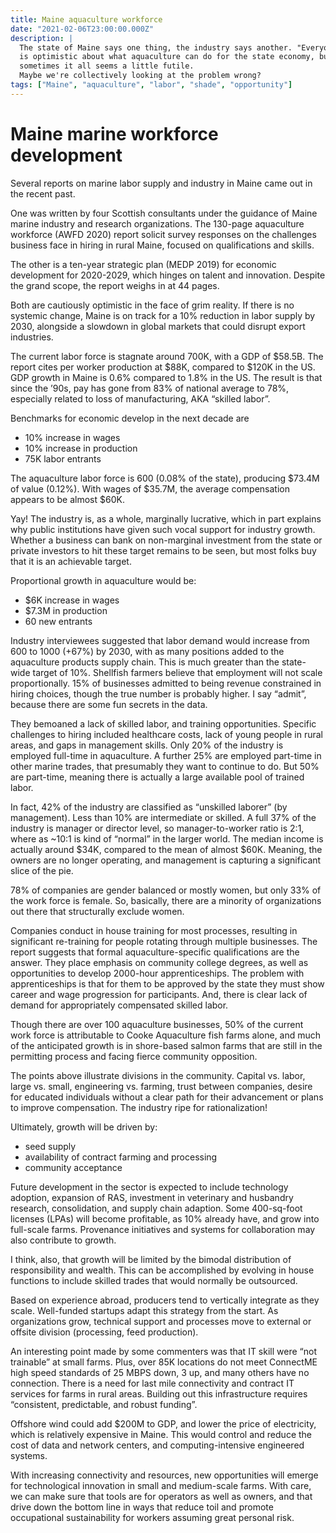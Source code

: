 ```yaml
---
title: Maine aquaculture workforce
date: "2021-02-06T23:00:00.000Z"
description: |
  The state of Maine says one thing, the industry says another. "Everyone"
  is optimistic about what aquaculture can do for the state economy, but
  sometimes it all seems a little futile. 
  Maybe we're collectively looking at the problem wrong?
tags: ["Maine", "aquaculture", "labor", "shade", "opportunity"]
---
```


# Maine marine workforce development

Several reports on marine labor supply and industry in Maine came out in the recent past. 

One was written by four Scottish consultants under the guidance of Maine marine industry and research organizations. The 130-page aquaculture workforce (AWFD 2020) report solicit survey responses on the challenges business face in hiring in rural Maine, focused on qualifications and skills. 

The other is a ten-year strategic plan (MEDP 2019) for economic development for 2020-2029, which hinges on talent and innovation. Despite the grand scope, the report weighs in at 44 pages. 

Both are cautiously optimistic in the face of grim reality. If there is no systemic change, Maine is on track for a 10% reduction in labor supply by 2030, alongside a slowdown in global markets that could disrupt export industries.

The current labor force is stagnate around 700K, with a GDP of $58.5B. The report cites per worker production at $88K, compared to $120K in the US. GDP growth in Maine is 0.6% compared to 1.8% in the US. The result is that since the ’90s, pay has gone from 83% of national average to 78%, especially related to loss of manufacturing, AKA “skilled labor”.

Benchmarks for economic develop in the next decade are

- 10% increase in wages
- 10% increase in production
- 75K labor entrants

The aquaculture labor force is 600 (0.08% of the state), producing $73.4M of value (0.12%). With wages of $35.7M, the average compensation appears to be almost $60K. 

Yay! The industry is, as a whole, marginally lucrative, which in part explains why public institutions have given such vocal support for industry growth. Whether a business can bank on non-marginal investment from the state or private investors to hit these target remains to be seen, but most folks buy that it is an achievable target.

Proportional growth in aquaculture would be:

- $6K increase in wages
- $7.3M in production
- 60 new entrants

Industry interviewees suggested that labor demand would increase from 600 to 1000 (+67%) by 2030, with as many positions added to the aquaculture products supply chain. This is much greater than the state-wide target of 10%. Shellfish farmers believe that employment will not scale proportionally. 15% of businesses admitted to being revenue constrained in hiring choices, though the true number is probably higher. I say “admit”, because there are some fun secrets in the data. 

They bemoaned a lack of skilled labor, and training opportunities. Specific challenges to hiring included healthcare costs, lack of young people in rural areas, and gaps in management skills. Only 20% of the industry is employed full-time in aquaculture. A further 25% are employed part-time in other marine trades, that presumably they want to continue to do. But 50% are part-time, meaning there is actually a large available pool of trained labor. 

In fact, 42% of the industry are classified as “unskilled laborer” (by management). Less than 10% are intermediate or skilled. A full 37% of the industry is manager or director level, so manager-to-worker ratio is 2:1, where as ~10:1 is kind of “normal” in the larger world. The median income is actually around $34K, compared to the mean of almost $60K. Meaning, the owners are no longer operating, and management is capturing a significant slice of the pie. 

78% of companies are gender balanced or mostly women, but only 33% of the work force is female. So, basically, there are a minority of organizations out there that structurally exclude women. 

Companies conduct in house training for most processes, resulting in significant re-training for people rotating through multiple businesses. The report suggests that formal aquaculture-specific qualifications are the answer. They place emphasis on community college degrees, as well as opportunities to develop 2000-hour apprenticeships. The problem with apprenticeships is that for them to be approved by the state they must show career and wage progression for participants. And, there is clear lack of demand for appropriately compensated skilled labor. 

Though there are over 100 aquaculture businesses, 50% of the current work force is attributable to Cooke Aquaculture fish farms alone, and much of the anticipated growth is in shore-based salmon farms that are still in the permitting process and facing fierce community opposition.  

The points above illustrate divisions in the community. Capital vs. labor, large vs. small, engineering vs. farming, trust between companies, desire for educated individuals without a clear path for their advancement or plans to improve compensation. The industry ripe for rationalization! 

Ultimately, growth will be driven by:

- seed supply
- availability of contract farming and processing
- community acceptance

Future development in the sector is expected to include technology adoption, expansion of RAS, investment in veterinary and husbandry research, consolidation, and supply chain adaption. Some 400-sq-foot licenses (LPAs) will become profitable, as 10% already have, and grow into full-scale farms. Provenance initiatives and systems for collaboration may also contribute to growth. 

I think, also, that growth will be limited by the bimodal distribution of responsibility and wealth. This can be accomplished by evolving in house functions to include skilled trades that would normally be outsourced. 

Based on experience abroad, producers tend to vertically integrate as they scale. Well-funded startups adapt this strategy from the start. As organizations grow, technical support and processes move to external or offsite division (processing, feed production). 

An interesting point made by some commenters was that IT skill were “not trainable” at small farms. Plus, over 85K locations do not meet ConnectME high speed standards of 25 MBPS down, 3 up, and many others have no connection. There is a need for last mile connectivity and contract IT services for farms in rural areas. Building out this infrastructure requires “consistent, predictable, and robust funding”. 

Offshore wind could add $200M to GDP, and lower the price of electricity, which is relatively expensive in Maine. This would control and reduce the cost of data and network centers, and computing-intensive engineered systems. 

With increasing connectivity and resources, new opportunities will emerge for technological innovation in small and medium-scale farms. With care, we can make sure that tools are for operators as well as owners, and that drive down the bottom line in ways that reduce 
toil and promote occupational sustainability for workers assuming great personal risk.
